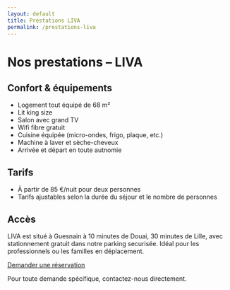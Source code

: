 ```yaml
---
layout: default
title: Prestations LIVA
permalink: /prestations-liva
---
```


<div class="bg-black text-yellow-400 min-h-screen py-12 px-6 w-full">
  <div class="max-w-4xl mx-auto">
    <h1 class="text-3xl font-bold mb-8 text-center">Nos prestations – LIVA</h1>


<section class="mb-10">
  <h2 class="text-2xl font-semibold mb-4">Confort & équipements</h2>
  <ul class="list-disc list-inside space-y-2">
    <li>Logement tout équipé de 68 m²</li>
    <li>Lit king size</li>
    <li>Salon avec grand TV </li>
    <li>Wifi fibre gratuit</li>
    <li>Cuisine équipée (micro-ondes, frigo, plaque, etc.)</li>
    <li>Machine à laver et sèche-cheveux</li>
    <li>Arrivée et départ en toute autnomie</li>
  </ul>
</section>

<section class="mb-10">
  <h2 class="text-2xl font-semibold mb-4">Tarifs</h2>
  <ul class="list-disc list-inside space-y-2">
    <li>À partir de 85 €/nuit pour deux personnes</li>
    <li>Tarifs ajustables selon la durée du séjour et le nombre de personnes</li>
  </ul>
</section>

<section class="mb-10">
  <h2 class="text-2xl font-semibold mb-4">Accès</h2>
  <p>LIVA est situé à Guesnain à 10 minutes de Douai, 30 minutes de Lille, avec stationnement gratuit dans notre parking securisée. Idéal pour les professionnels ou les familles en déplacement.</p>
</section>

 <p class="mt-6 text-center">
        <a href="/contact" class="inline-block bg-yellow-400 text-black font-semibold px-6 py-3 rounded hover:bg-yellow-300 transition">Demander une réservation</a>
      </p>
<p class="text-sm text-center text-yellow-300 mt-12">
  Pour toute demande spécifique, contactez-nous directement.
</p>


  </div>
</div>
